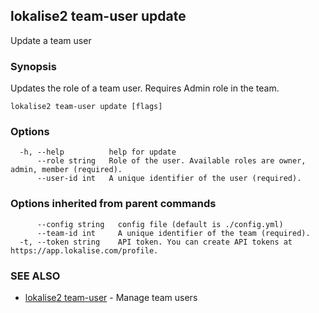 ## lokalise2 team-user update

Update a team user

### Synopsis

Updates the role of a team user. Requires Admin role in the team.

```
lokalise2 team-user update [flags]
```

### Options

```
  -h, --help          help for update
      --role string   Role of the user. Available roles are owner, admin, member (required).
      --user-id int   A unique identifier of the user (required).
```

### Options inherited from parent commands

```
      --config string   config file (default is ./config.yml)
      --team-id int     A unique identifier of the team (required).
  -t, --token string    API token. You can create API tokens at https://app.lokalise.com/profile.
```

### SEE ALSO

* [lokalise2 team-user](lokalise2_team-user.md)	 - Manage team users

